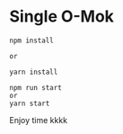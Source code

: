 # Single O-Mok
```
npm install

or

yarn install
```

```
npm run start
or
yarn start
```
Enjoy time kkkk
